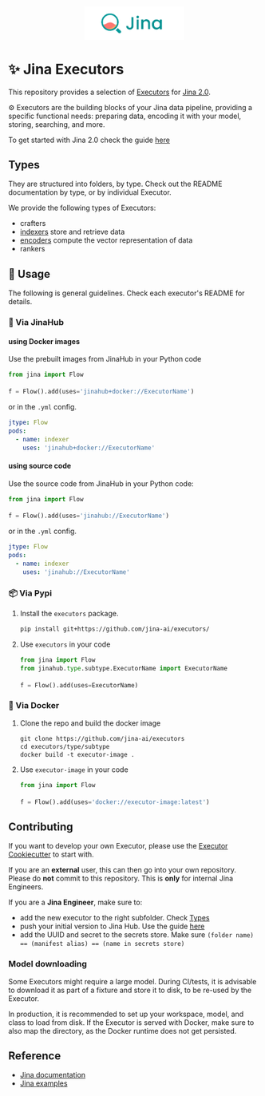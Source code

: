 <p align="center">
<img src="https://github.com/jina-ai/jina/blob/master/.github/logo-only.gif?raw=true" alt="Jina logo: Jina is a cloud-native neural search framework" width="200px">
</p>

# ✨ Jina Executors

This repository provides a selection of [Executors](https://github.com/jina-ai/jina/blob/master/.github/2.0/cookbooks/Executor.md) for [Jina 2.0](https://github.com/jina-ai/jina).

⚙️ Executors are the building blocks of your Jina data pipeline, providing a specific functional needs: preparing data, encoding it with your model, storing, searching, and more.

To get started with Jina 2.0 check the guide [here](https://github.com/jina-ai/jina#run-quick-demo)

## Types 

They are structured into folders, by type. Check out the README documentation by type, or by individual Executor.

We provide the following types of Executors:

- crafters
- [indexers](./jinahub/indexers) store and retrieve data
- [encoders](./jinahub/encoders) compute the vector representation of data
- rankers

## 🚀 Usage

The following is general guidelines. Check each executor's README for details.

### 🚚 Via JinaHub

#### using Docker images

Use the prebuilt images from JinaHub in your Python code 

```python
from jina import Flow
	
f = Flow().add(uses='jinahub+docker://ExecutorName')
```

or in the `.yml` config.
	
```yaml
jtype: Flow
pods:
  - name: indexer
    uses: 'jinahub+docker://ExecutorName'
``` 

#### using source code

Use the source code from JinaHub in your Python code:

```python
from jina import Flow
	
f = Flow().add(uses='jinahub://ExecutorName')
```

or in the `.yml` config.

```yaml
jtype: Flow
pods:
  - name: indexer
    uses: 'jinahub://ExecutorName'
```


### 📦️ Via Pypi

1. Install the `executors` package.

	```bash
	pip install git+https://github.com/jina-ai/executors/
	```

1. Use `executors` in your code

   ```python
   from jina import Flow
   from jinahub.type.subtype.ExecutorName import ExecutorName
   
   f = Flow().add(uses=ExecutorName)
   ```


### 🐳 Via Docker

1. Clone the repo and build the docker image

	```shell
	git clone https://github.com/jina-ai/executors
	cd executors/type/subtype
	docker build -t executor-image .
	```

1. Use `executor-image` in your code

	```python
	from jina import Flow
	
	f = Flow().add(uses='docker://executor-image:latest')
	```

## Contributing

If you want to develop your own Executor, please use the [Executor Cookiecutter](https://github.com/jina-ai/cookiecutter-jina-executor/) to start with. 

If you are an **external** user, this can then go into your own repository. Please do **not** commit to this repository. This is **only** for internal Jina Engineers. 

If you are a **Jina Engineer**, make sure to:
- add the new executor to the right subfolder. Check [Types](#types)
- push your initial version to Jina Hub. Use the guide [here](https://github.com/jina-ai/jina/blob/master/.github/2.0/cookbooks/Hubble.md#2-push-and-pull-cli)
- add the UUID and secret to the secrets store. Make sure `(folder name) == (manifest alias) == (name in secrets store)` 

### Model downloading

Some Executors might require a large model. During CI/tests, it is advisable to download it as part of a fixture and store it to disk, to be re-used by the Executor.

In production, it is recommended to set up your workspace, model, and class to load from disk. If the Executor is served with Docker, make sure to also map the directory, as the Docker runtime does not get persisted.

## Reference

- [Jina documentation](https://github.com/jina-ai/jina/tree/master/.github/2.0/cookbooks)
- [Jina examples](https://github.com/jina-ai/examples)